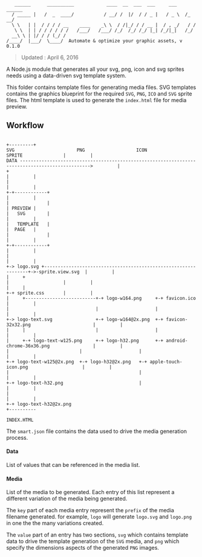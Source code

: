 ```
   ______      __________            ____  __  ___  ___     ___    ______
  / _____ |   /  _  ____/           / __/ /  |/  / / _ |   / _ \  /_  __/
  \ \   | |  / / / / __    ____    _\ \  / /|_/ / / __ |  / , _/   / /
   \ \  | | / / / / / /   /___/   /___/ /_/  /_/ /_/ |_| /_/|_|   /_/
  __\ \ | |/ / / (_/ /          
/____/  |___/  \____/  Automate & optimize your graphic assets, v 0.1.0

```
> Updated : April 6, 2016

A Node.js module that generates all your svg, png, icon and svg sprites needs using a data-driven svg template system.

This folder contains template files for generating media files. SVG templates contains the graphics blueprint for the required `SVG`, `PNG`, `ICO` and `SVG` sprite files. The html template is used to generate the `index.html` file for media preview.

## Workflow

```

+---------+
SVG                       PNG                   ICON                   SPRITE               |         |
DATA ------------------------------------------------------------------------------------------------>         |
+                                                                                                  |         |
|                                                                                                  |         |
+-+------------+                                                                                     |         |
|              |                                                                                     | PREVIEW |
|   SVG        |                                                                                     |         |
|   TEMPLATE   |                                                                                     |  PAGE   |
|              |                                                                                     |         |
+-+------------+                                                                                     |         |
|                                                                                                  |         |
+-> logo.svg +----------------------------------------------------------------+->-sprite.view.svg  |         |
|     +                                                                       |                    |         |
|     |                                                                       +-+ sprite.css       |         |
|     +--------------------------+-+ logo-w164.png     +-+ favicon.ico                             |         |
|                                |                     |                                           |         |
+-> logo-text.svg                +-+ logo-w164@2x.png  +-+ favicon-32x32.png                       |         |
|     |                          |                     |                                           |         |
|     +-+ logo-text-w125.png     +-+ logo-h32.png      +-+ android-chrome-36x36.png                |         |
|                          |                     |                                           |         |
+-+ logo-text-w125@2x.png  +-+ logo-h32@2x.png   +-+ apple-touch-icon.png                    |         |
|                                                |                                           |         |
+-+ logo-text-h32.png                            |                                           |         |
|                                                                                            |         |
+-+ logo-text-h32@2x.png                                                                     +----------

INDEX.HTML
```




The `smart.json` file contains the data used to drive the media generation process.

#### Data

List of values that can be referenced in the media list.

#### Media

List of the media to be generated. Each entry of this list represent a different variation of the media being generated.

The `key` part of each media entry represent the `prefix` of the media filename generated. for example, `logo` will generate `logo.svg` and `logo.png` in one the the many variations created.

The `value` part of an entry has two sections, `svg` which contains template data to drive the template generation of the `SVG` media, and `png` which specify the dimensions aspects of the generated `PNG` images.
